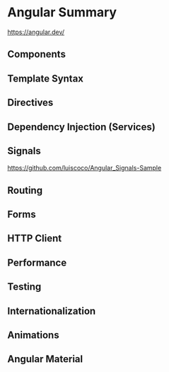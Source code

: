 # Angular Summary

https://angular.dev/
 
## Components

## Template Syntax

## Directives

## Dependency Injection (Services)

## Signals

https://github.com/luiscoco/Angular_Signals-Sample

## Routing

## Forms 

## HTTP Client

## Performance

## Testing

## Internationalization

## Animations

## Angular Material



